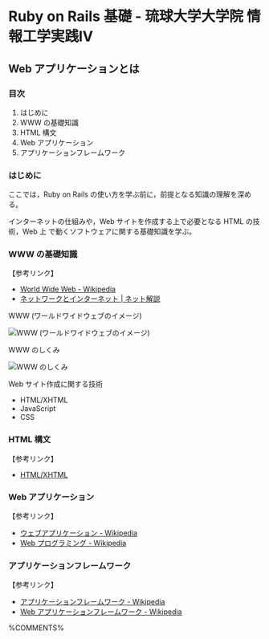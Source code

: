 Ruby on Rails 基礎 - 琉球大学大学院 情報工学実践IV
================================================================================

Web アプリケーションとは
--------------------------------------------------------------------------------


### 目次

1. はじめに
2. WWW の基礎知識
3. HTML 構文
4. Web アプリケーション
5. アプリケーションフレームワーク


### はじめに

ここでは，Ruby on Rails の使い方を学ぶ前に，前提となる知識の理解を深める。

インターネットの仕組みや，Web サイトを作成する上で必要となる HTML の技術，Web 上
で動くソフトウェアに関する基礎知識を学ぶ。


### WWW の基礎知識

【参考リンク】

*   [World Wide Web - Wikipedia](http://ja.wikipedia.org/wiki/World_Wide_Web)
*   [ネットワークとインターネット | ネット解説](http://y-kit.jp/inet/page/network.htm)

WWW (ワールドワイドウェブのイメージ)

![WWW (ワールドワイドウェブのイメージ)](images/www_image.png "WWW (ワールドワイドウェブのイメージ)")

WWW のしくみ

![WWW のしくみ](images/www_mechanism.png "WWW のしくみ")

Web サイト作成に関する技術

*   HTML/XHTML
*   JavaScript
*   CSS


### HTML 構文

【参考リンク】

*   [HTML/XHTML](http://w-d-l.net/introduction/)


### Web アプリケーション

【参考リンク】

*   [ウェブアプリケーション - Wikipedia](http://ja.wikipedia.org/wiki/%E3%82%A6%E3%82%A7%E3%83%96%E3%82%A2%E3%83%97%E3%83%AA%E3%82%B1%E3%83%BC%E3%82%B7%E3%83%A7%E3%83%B3)
*   [Web プログラミング - Wikipedia](http://ja.wikipedia.org/wiki/Web%E3%83%97%E3%83%AD%E3%82%B0%E3%83%A9%E3%83%9F%E3%83%B3%E3%82%B0)


### アプリケーションフレームワーク

【参考リンク】

*   [アプリケーションフレームワーク - Wikipedia](http://ja.wikipedia.org/wiki/%E3%82%A2%E3%83%97%E3%83%AA%E3%82%B1%E3%83%BC%E3%82%B7%E3%83%A7%E3%83%B3%E3%83%95%E3%83%AC%E3%83%BC%E3%83%A0%E3%83%AF%E3%83%BC%E3%82%AF)
*   [Web アプリケーションフレームワーク - Wikipedia](http://ja.wikipedia.org/wiki/%E3%82%A2%E3%83%97%E3%83%AA%E3%82%B1%E3%83%BC%E3%82%B7%E3%83%A7%E3%83%B3%E3%83%95%E3%83%AC%E3%83%BC%E3%83%A0%E3%83%AF%E3%83%BC%E3%82%AF)


%COMMENTS%
